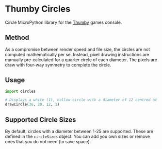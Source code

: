 # Thumby Circles
Circle MicroPython library for the [Thumby](https://thumby.us/) games console.

## Method
As a compromise between render speed and file size, the circles are not computed mathematically per se. Instead, pixel drawing instructions are manually pre-calculated for a quarter circle of each diameter. The pixels are draw with four-way symmetry to complete the circle.

## Usage

```python
import circles

# Displays a white (1), hollow circle with a diameter of 12 centred at position 36,20.
drawCircle(36, 20, 12, 1)
```
## Supported Circle Sizes
By default, circles with a diameter between 1-25 are supported. These are defined in the `circleSizes` object. You can add you own sizes or remove ones that you do not need (to save space).
